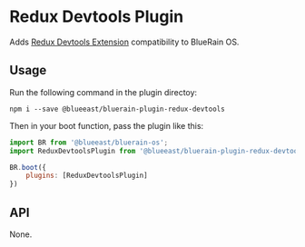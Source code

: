 # Redux Devtools Plugin

Adds [Redux Devtools Extension](https://github.com/gaearon/redux-devtools) compatibility to BlueRain OS.

## Usage
Run the following command in the plugin directoy:

```shell
npm i --save @blueeast/bluerain-plugin-redux-devtools
```

Then in your boot function, pass the plugin like this:

```javascript
import BR from '@blueeast/bluerain-os';
import ReduxDevtoolsPlugin from '@blueeast/bluerain-plugin-redux-devtools';

BR.boot({
	plugins: [ReduxDevtoolsPlugin]
})
```

## API
None.
